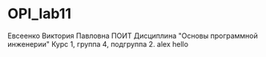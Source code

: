 # OPI_lab11
Евсеенко
Виктория
Павловна
ПОИТ
Дисциплина "Основы программной инженерии"
Курс 1, группа 4, подгруппа 2.
alex hello
